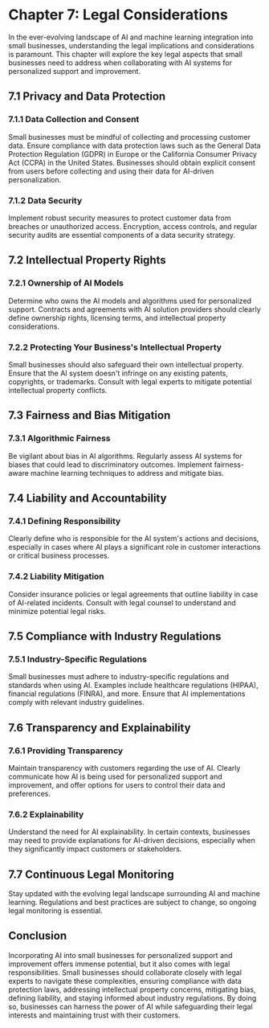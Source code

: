 Chapter 7: Legal Considerations
===============================

In the ever-evolving landscape of AI and machine learning integration into small businesses, understanding the legal implications and considerations is paramount. This chapter will explore the key legal aspects that small businesses need to address when collaborating with AI systems for personalized support and improvement.

7.1 Privacy and Data Protection
-------------------------------

### 7.1.1 Data Collection and Consent

Small businesses must be mindful of collecting and processing customer data. Ensure compliance with data protection laws such as the General Data Protection Regulation (GDPR) in Europe or the California Consumer Privacy Act (CCPA) in the United States. Businesses should obtain explicit consent from users before collecting and using their data for AI-driven personalization.

### 7.1.2 Data Security

Implement robust security measures to protect customer data from breaches or unauthorized access. Encryption, access controls, and regular security audits are essential components of a data security strategy.

7.2 Intellectual Property Rights
--------------------------------

### 7.2.1 Ownership of AI Models

Determine who owns the AI models and algorithms used for personalized support. Contracts and agreements with AI solution providers should clearly define ownership rights, licensing terms, and intellectual property considerations.

### 7.2.2 Protecting Your Business's Intellectual Property

Small businesses should also safeguard their own intellectual property. Ensure that the AI system doesn't infringe on any existing patents, copyrights, or trademarks. Consult with legal experts to mitigate potential intellectual property conflicts.

7.3 Fairness and Bias Mitigation
--------------------------------

### 7.3.1 Algorithmic Fairness

Be vigilant about bias in AI algorithms. Regularly assess AI systems for biases that could lead to discriminatory outcomes. Implement fairness-aware machine learning techniques to address and mitigate bias.

7.4 Liability and Accountability
--------------------------------

### 7.4.1 Defining Responsibility

Clearly define who is responsible for the AI system's actions and decisions, especially in cases where AI plays a significant role in customer interactions or critical business processes.

### 7.4.2 Liability Mitigation

Consider insurance policies or legal agreements that outline liability in case of AI-related incidents. Consult with legal counsel to understand and minimize potential legal risks.

7.5 Compliance with Industry Regulations
----------------------------------------

### 7.5.1 Industry-Specific Regulations

Small businesses must adhere to industry-specific regulations and standards when using AI. Examples include healthcare regulations (HIPAA), financial regulations (FINRA), and more. Ensure that AI implementations comply with relevant industry guidelines.

7.6 Transparency and Explainability
-----------------------------------

### 7.6.1 Providing Transparency

Maintain transparency with customers regarding the use of AI. Clearly communicate how AI is being used for personalized support and improvement, and offer options for users to control their data and preferences.

### 7.6.2 Explainability

Understand the need for AI explainability. In certain contexts, businesses may need to provide explanations for AI-driven decisions, especially when they significantly impact customers or stakeholders.

7.7 Continuous Legal Monitoring
-------------------------------

Stay updated with the evolving legal landscape surrounding AI and machine learning. Regulations and best practices are subject to change, so ongoing legal monitoring is essential.

Conclusion
----------

Incorporating AI into small businesses for personalized support and improvement offers immense potential, but it also comes with legal responsibilities. Small businesses should collaborate closely with legal experts to navigate these complexities, ensuring compliance with data protection laws, addressing intellectual property concerns, mitigating bias, defining liability, and staying informed about industry regulations. By doing so, businesses can harness the power of AI while safeguarding their legal interests and maintaining trust with their customers.
